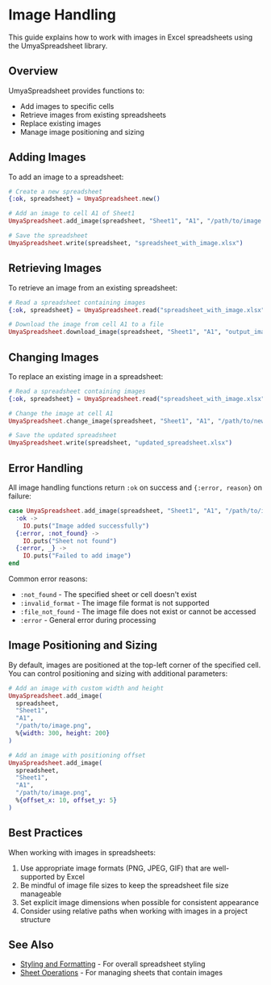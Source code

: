 # Image Handling

This guide explains how to work with images in Excel spreadsheets using the UmyaSpreadsheet library.

## Overview

UmyaSpreadsheet provides functions to:

- Add images to specific cells
- Retrieve images from existing spreadsheets
- Replace existing images
- Manage image positioning and sizing

## Adding Images

To add an image to a spreadsheet:

```elixir
# Create a new spreadsheet
{:ok, spreadsheet} = UmyaSpreadsheet.new()

# Add an image to cell A1 of Sheet1
UmyaSpreadsheet.add_image(spreadsheet, "Sheet1", "A1", "/path/to/image.png")

# Save the spreadsheet
UmyaSpreadsheet.write(spreadsheet, "spreadsheet_with_image.xlsx")
```

## Retrieving Images

To retrieve an image from an existing spreadsheet:

```elixir
# Read a spreadsheet containing images
{:ok, spreadsheet} = UmyaSpreadsheet.read("spreadsheet_with_image.xlsx")

# Download the image from cell A1 to a file
UmyaSpreadsheet.download_image(spreadsheet, "Sheet1", "A1", "output_image.png")
```

## Changing Images

To replace an existing image in a spreadsheet:

```elixir
# Read a spreadsheet containing images
{:ok, spreadsheet} = UmyaSpreadsheet.read("spreadsheet_with_image.xlsx")

# Change the image at cell A1
UmyaSpreadsheet.change_image(spreadsheet, "Sheet1", "A1", "/path/to/new_image.png")

# Save the updated spreadsheet
UmyaSpreadsheet.write(spreadsheet, "updated_spreadsheet.xlsx")
```

## Error Handling

All image handling functions return `:ok` on success and `{:error, reason}` on failure:

```elixir
case UmyaSpreadsheet.add_image(spreadsheet, "Sheet1", "A1", "/path/to/image.png") do
  :ok ->
    IO.puts("Image added successfully")
  {:error, :not_found} ->
    IO.puts("Sheet not found")
  {:error, _} ->
    IO.puts("Failed to add image")
end
```

Common error reasons:

- `:not_found` - The specified sheet or cell doesn't exist
- `:invalid_format` - The image file format is not supported
- `:file_not_found` - The image file does not exist or cannot be accessed
- `:error` - General error during processing

## Image Positioning and Sizing

By default, images are positioned at the top-left corner of the specified cell. You can control positioning and sizing with additional parameters:

```elixir
# Add an image with custom width and height
UmyaSpreadsheet.add_image(
  spreadsheet,
  "Sheet1",
  "A1",
  "/path/to/image.png",
  %{width: 300, height: 200}
)

# Add an image with positioning offset
UmyaSpreadsheet.add_image(
  spreadsheet,
  "Sheet1",
  "A1",
  "/path/to/image.png",
  %{offset_x: 10, offset_y: 5}
)
```

## Best Practices

When working with images in spreadsheets:

1. Use appropriate image formats (PNG, JPEG, GIF) that are well-supported by Excel
2. Be mindful of image file sizes to keep the spreadsheet file size manageable
3. Set explicit image dimensions when possible for consistent appearance
4. Consider using relative paths when working with images in a project structure

## See Also

- [Styling and Formatting](styling_and_formatting.html) - For overall spreadsheet styling
- [Sheet Operations](sheet_operations.html) - For managing sheets that contain images
